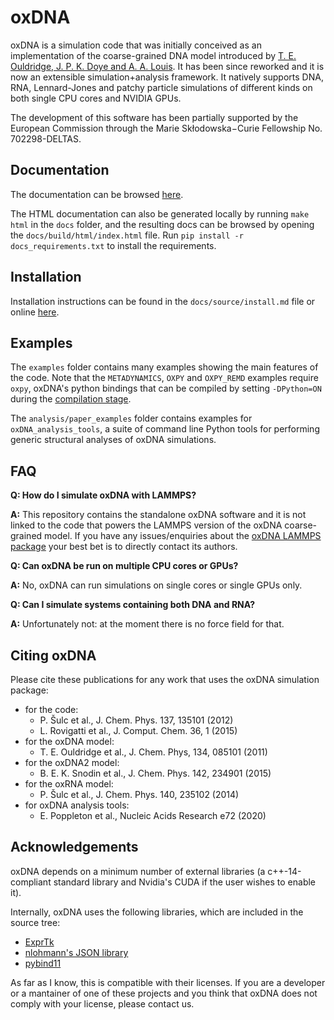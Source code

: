 # oxDNA

oxDNA is a simulation code that was initially conceived as an implementation of the coarse-grained DNA model introduced by [T. E. Ouldridge, J. P. K. Doye and A. A. Louis](http://dx.doi.org/10.1063/1.3552946). It has been since reworked and it is now an extensible simulation+analysis framework. It natively supports DNA, RNA, Lennard-Jones and patchy particle simulations of different kinds on both single CPU cores and NVIDIA GPUs.

The development of this software has been partially supported by the European Commission through the Marie Skłodowska−Curie Fellowship No. 702298-DELTAS.

## Documentation

The documentation can be browsed [here](https://lorenzo-rovigatti.github.io/oxDNA/).

The HTML documentation can also be generated locally by running `make html` in the `docs` folder, and the resulting docs can be browsed by opening the `docs/build/html/index.html` file. Run `pip install -r docs_requirements.txt` to install the requirements.

## Installation

Installation instructions can be found in the `docs/source/install.md` file or online [here](https://lorenzo-rovigatti.github.io/oxDNA/install.html).

## Examples

The `examples` folder contains many examples showing the main features of the code. Note that the `METADYNAMICS`, `OXPY` and `OXPY_REMD` examples require `oxpy`, oxDNA's python bindings that can be compiled by setting `-DPython=ON` during the [compilation stage](https://lorenzo-rovigatti.github.io/oxDNA/install.html#cmake-options).

The `analysis/paper_examples` folder contains examples for `oxDNA_analysis_tools`, a suite of command line Python tools for performing generic structural analyses of oxDNA simulations.

## FAQ

**Q: How do I simulate oxDNA with LAMMPS?**

**A:** This repository contains the standalone oxDNA software and it is not linked to the code that powers the LAMMPS version of the oxDNA coarse-grained model. If you have any issues/enquiries about the [oxDNA LAMMPS package](https://docs.lammps.org/pair_oxdna.html) your best bet is to directly contact its authors.

**Q: Can oxDNA be run on multiple CPU cores or GPUs?**

**A:** No, oxDNA can run simulations on single cores or single GPUs only.

**Q: Can I simulate systems containing both DNA and RNA?**

**A:** Unfortunately not: at the moment there is no force field for that.

## Citing oxDNA

Please cite these publications for any work that uses the oxDNA simulation package:

- for the code:
  * P. Šulc et al., J. Chem. Phys. 137, 135101 (2012)
  * L. Rovigatti et al., J. Comput. Chem. 36, 1 (2015)
- for the oxDNA model:
  * T. E. Ouldridge et al., J. Chem. Phys, 134, 085101 (2011)
- for the oxDNA2 model:
  * B. E. K. Snodin et al., J. Chem. Phys. 142, 234901 (2015)
- for the oxRNA model:
  * P. Šulc et al., J. Chem. Phys. 140, 235102 (2014)
- for oxDNA analysis tools:
  * E. Poppleton et al., Nucleic Acids Research e72 (2020)
    
## Acknowledgements

oxDNA depends on a minimum number of external libraries (a c++-14-compliant standard library and Nvidia's CUDA if the user wishes to enable it).

Internally, oxDNA uses the following libraries, which are included in the source tree:

* [ExprTk](https://www.partow.net/programming/exprtk/index.html)
* [nlohmann's JSON library](https://github.com/nlohmann/json)
* [pybind11](https://github.com/pybind/pybind11)

As far as I know, this is compatible with their licenses. If you are a developer or a mantainer of one of these projects and you think that oxDNA does not comply with your license, please contact us.
